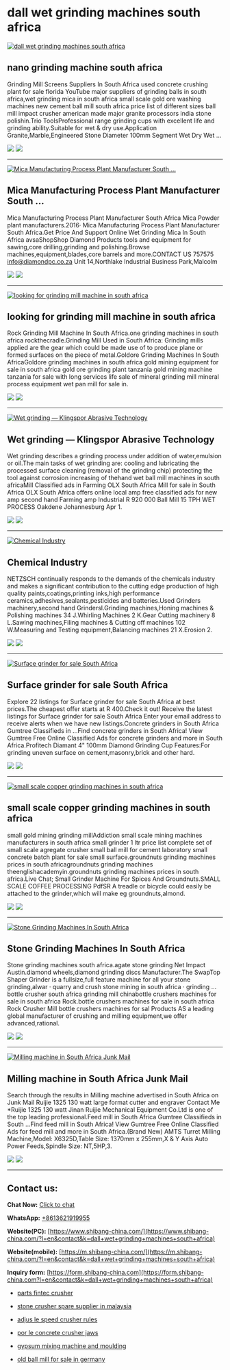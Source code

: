# dall wet grinding machines south africa

<a href="https://swt.shibang-china.com/?l=en&img&k=dall+wet+grinding+machines+south+africa" target="_blank">![dall wet grinding machines south africa](http://static.shibang-china.com/all-800x300/231.jpg)</a>

## nano grinding machine south africa
Grinding Mill Screens Suppliers In South Africa used concrete crushing plant for sale florida YouTube major suppliers of grinding balls in south africa,wet grinding mica in south africa small scale gold ore washing machines new cement ball mill south africa price list of different sizes ball mill impact crusher american made major granite processors india stone polishin.Trio ToolsProfessional range grinding cups with excellent life and grinding ability.Suitable for wet &amp; dry use.Application Granite,Marble,Engineered Stone Diameter 100mm Segment Wet Dry Wet …


<a href="https://whatsapp.shibangsoft.com/WhatsApp.php" target="_blank" title="WhatsApp">![](http://static.shibang-china.com/icon/whatsapp.png)</a> <a href="https://swt.shibang-china.com/?l=en&icon&k=dall+wet+grinding+machines+south+africa" target="_blank">![](http://static.shibang-china.com/icon/chat-en.png)</a>

---

<a href="https://swt.shibang-china.com/?l=en&img&k=dall+wet+grinding+machines+south+africa" target="_blank">![Mica Manufacturing Process Plant Manufacturer South …](http://static.shibang-china.com/all-800x300/50.jpg)</a>

## Mica Manufacturing Process Plant Manufacturer South …
Mica Manufacturing Process Plant Manufacturer South Africa Mica Powder plant manufacturers.2016&#183; Mica Manufacturing Process Plant Manufacturer South Africa.Get Price And Support Online Wet Grinding Mica In South Africa avsaShopShop Diamond Products tools and equipment for sawing,core drilling,grinding and polishing.Browse machines,equipment,blades,core barrels and more.CONTACT US 757575 info@diamondpc.co.za Unit 14,Northlake Industrial Business Park,Malcolm


<a href="https://whatsapp.shibangsoft.com/WhatsApp.php" target="_blank" title="WhatsApp">![](http://static.shibang-china.com/icon/whatsapp.png)</a> <a href="https://swt.shibang-china.com/?l=en&icon&k=dall+wet+grinding+machines+south+africa" target="_blank">![](http://static.shibang-china.com/icon/chat-en.png)</a>

---

<a href="https://swt.shibang-china.com/?l=en&img&k=dall+wet+grinding+machines+south+africa" target="_blank">![looking for grinding mill machine in south africa](http://static.shibang-china.com/all-800x300/47.jpg)</a>

## looking for grinding mill machine in south africa
Rock Grinding Mill Machine In South Africa.one grinding machines in south africa rockthecradle.Grinding Mill Used in South Africa: Grinding mills applied are the gear which could be made use of to produce plane or formed surfaces on the piece of metal.Goldore Grinding Machines In South AfricaGoldore grinding machines in south africa gold mining equipment for sale in south africa gold ore grinding plant tanzania gold mining machine tanzania for sale with long services life sale of mineral grinding mill mineral process equipment wet pan mill for sale in.


<a href="https://whatsapp.shibangsoft.com/WhatsApp.php" target="_blank" title="WhatsApp">![](http://static.shibang-china.com/icon/whatsapp.png)</a> <a href="https://swt.shibang-china.com/?l=en&icon&k=dall+wet+grinding+machines+south+africa" target="_blank">![](http://static.shibang-china.com/icon/chat-en.png)</a>

---

<a href="https://swt.shibang-china.com/?l=en&img&k=dall+wet+grinding+machines+south+africa" target="_blank">![Wet grinding — Klingspor Abrasive Technology](http://static.shibang-china.com/all-800x300/204.jpg)</a>

## Wet grinding — Klingspor Abrasive Technology
Wet grinding describes a grinding process under addition of water,emulsion or oil.The main tasks of wet grinding are: cooling and lubricating the processed surface cleaning (removal of the grinding chip) protecting the tool against corrosion increasing of thehand wet ball mill machines in south africaMill Classified ads in Farming OLX South Africa Mill for sale in South Africa OLX South Africa offers online local amp free classified ads for new amp second hand Farming amp Industrial R 920 000 Ball Mill 15 TPH WET PROCESS Oakdene Johannesburg Apr 1.


<a href="https://whatsapp.shibangsoft.com/WhatsApp.php" target="_blank" title="WhatsApp">![](http://static.shibang-china.com/icon/whatsapp.png)</a> <a href="https://swt.shibang-china.com/?l=en&icon&k=dall+wet+grinding+machines+south+africa" target="_blank">![](http://static.shibang-china.com/icon/chat-en.png)</a>

---

<a href="https://swt.shibang-china.com/?l=en&img&k=dall+wet+grinding+machines+south+africa" target="_blank">![Chemical Industry](http://static.shibang-china.com/all-800x300/1333.jpg)</a>

## Chemical Industry
NETZSCH continually responds to the demands of the chemicals industry and makes a significant contribution to the cutting edge production of high quality paints,coatings,printing inks,high performance ceramics,adhesives,sealants,pesticides and batteries.Used Grinders machinery,second hand GrindersI.Grinding machines,Honing machines &amp; Polishing machines 34 J.Whirling Machines 2 K.Gear Cutting machinery 8 L.Sawing machines,Filing machines &amp; Cutting off machines 102 W.Measuring and Testing equipment,Balancing machines 21 X.Erosion 2.


<a href="https://whatsapp.shibangsoft.com/WhatsApp.php" target="_blank" title="WhatsApp">![](http://static.shibang-china.com/icon/whatsapp.png)</a> <a href="https://swt.shibang-china.com/?l=en&icon&k=dall+wet+grinding+machines+south+africa" target="_blank">![](http://static.shibang-china.com/icon/chat-en.png)</a>

---

<a href="https://swt.shibang-china.com/?l=en&img&k=dall+wet+grinding+machines+south+africa" target="_blank">![Surface grinder for sale South Africa](http://static.shibang-china.com/all-800x300/939.jpg)</a>

## Surface grinder for sale South Africa
Explore 22 listings for Surface grinder for sale South Africa at best prices.The cheapest offer starts at R 400.Check it out! Receive the latest listings for Surface grinder for sale South Africa Enter your email address to receive alerts when we have new listings.Concrete grinders in South Africa Gumtree Classifieds in …Find concrete grinders in South Africa! View Gumtree Free Online Classified Ads for concrete grinders and more in South Africa.Profitech Diamant 4&quot; 100mm Diamond Grinding Cup Features:For grinding uneven surface on cement,masonry,brick and other hard.


<a href="https://whatsapp.shibangsoft.com/WhatsApp.php" target="_blank" title="WhatsApp">![](http://static.shibang-china.com/icon/whatsapp.png)</a> <a href="https://swt.shibang-china.com/?l=en&icon&k=dall+wet+grinding+machines+south+africa" target="_blank">![](http://static.shibang-china.com/icon/chat-en.png)</a>

---

<a href="https://swt.shibang-china.com/?l=en&img&k=dall+wet+grinding+machines+south+africa" target="_blank">![small scale copper grinding machines in south africa](http://static.shibang-china.com/all-800x300/28.jpg)</a>

## small scale copper grinding machines in south africa
small gold mining grinding millAddiction small scale mining machines manufacturers in south africa small grinder 1 ltr price list complete set of small scale agregate crusher small ball mill for cement laboratory small concrete batch plant for sale small surface.groundnuts grinding machines prices in south africagroundnuts grinding machines theenglishacademyin.groundnuts grinding machines prices in south africa.Live Chat; Small Grinder Machine For Spices And Groundnuts.SMALL SCALE COFFEE PROCESSING PdfSR A treadle or bicycle could easily be attached to the grinder,which will make eg groundnuts,almond.


<a href="https://whatsapp.shibangsoft.com/WhatsApp.php" target="_blank" title="WhatsApp">![](http://static.shibang-china.com/icon/whatsapp.png)</a> <a href="https://swt.shibang-china.com/?l=en&icon&k=dall+wet+grinding+machines+south+africa" target="_blank">![](http://static.shibang-china.com/icon/chat-en.png)</a>

---

<a href="https://swt.shibang-china.com/?l=en&img&k=dall+wet+grinding+machines+south+africa" target="_blank">![Stone Grinding Machines In South Africa](http://static.shibang-china.com/all-800x300/983.jpg)</a>

## Stone Grinding Machines In South Africa
Stone grinding machines south africa.agate stone grinding Net Impact Austin.diamond wheels,diamond grinding discs Manufacturer.The SwapTop Shaper Grinder is a fullsize,full feature machine for all your stone grinding,alwar &#183; quarry and crush stone mining in south africa &#183; grinding …bottle crusher south africa grinding mill chinabottle crushers machines for sale in south africa Rock.bottle crushers machines for sale in south africa Rock Crusher Mill bottle crushers machines for sal Products AS a leading global manufacturer of crushing and milling equipment,we offer advanced,rational.


<a href="https://whatsapp.shibangsoft.com/WhatsApp.php" target="_blank" title="WhatsApp">![](http://static.shibang-china.com/icon/whatsapp.png)</a> <a href="https://swt.shibang-china.com/?l=en&icon&k=dall+wet+grinding+machines+south+africa" target="_blank">![](http://static.shibang-china.com/icon/chat-en.png)</a>

---

<a href="https://swt.shibang-china.com/?l=en&img&k=dall+wet+grinding+machines+south+africa" target="_blank">![Milling machine in South Africa Junk Mail](http://static.shibang-china.com/all-800x300/1170.jpg)</a>

## Milling machine in South Africa Junk Mail
Search through the results in Milling machine advertised in South Africa on Junk Mail Ruijie 1325 130 watt large format cutter and engraver Contact Me *Ruijie 1325 130 watt Jinan Ruijie Mechanical Equipment Co.Ltd is one of the top leading professional.Feed mill in South Africa Gumtree Classifieds in South …Find feed mill in South Africa! View Gumtree Free Online Classified Ads for feed mill and more in South Africa.(Brand New) AMTS Turret Milling Machine,Model: X6325D,Table Size: 1370mm x 255mm,X &amp; Y Axis Auto Power Feeds,Spindle Size: NT,5HP,3.


<a href="https://whatsapp.shibangsoft.com/WhatsApp.php" target="_blank" title="WhatsApp">![](http://static.shibang-china.com/icon/whatsapp.png)</a> <a href="https://swt.shibang-china.com/?l=en&icon&k=dall+wet+grinding+machines+south+africa" target="_blank">![](http://static.shibang-china.com/icon/chat-en.png)</a>

---
## Contact us:

**Chat Now:** [Click to chat](https://swt.shibang-china.com?l=en&contact&k=dall+wet+grinding+machines+south+africa)

**WhatsApp:**  [+8613621919955](https://whatsapp.shibangsoft.com/WhatsApp.php)

**Website(PC):** [https://www.shibang-china.com/](https://www.shibang-china.com/?l=en&contact&k=dall+wet+grinding+machines+south+africa)

**Website(mobile):** [https://m.shibang-china.com/](https://m.shibang-china.com/?l=en&contact&k=dall+wet+grinding+machines+south+africa)

**Inquiry form:** [https://form.shibang-china.com](https://form.shibang-china.com?l=en&contact&k=dall+wet+grinding+machines+south+africa)

* [parts fintec crusher](../170/parts%20fintec%20crusher.md)

* [stone crusher spare supplier in malaysia](../168/stone%20crusher%20spare%20supplier%20in%20malaysia.md)

* [adjus le speed crusher rules](../170/adjus%20le%20speed%20crusher%20rules.md)

* [por le concrete crusher jaws](../170/por%20le%20concrete%20crusher%20jaws.md)

* [gypsum mixing machine and moulding](../162/gypsum%20mixing%20machine%20and%20moulding.md)

* [old ball mill for sale in germany](../163/old%20ball%20mill%20for%20sale%20in%20germany.md)